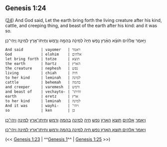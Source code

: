 ## Genesis 1:24

([24](http://biblehub.com/text/genesis/1-24.htm)) And God said, Let the earth bring forth the living creature after his kind, cattle, and creeping thing, and beast of the earth after his kind: and it was so.


וַיֹּ֣אמֶר אֱלֹהִ֗ים תֹּוצֵ֨א הָאָ֜רֶץ נֶ֤פֶשׁ חַיָּה֙ לְמִינָ֔הּ בְּהֵמָ֥ה וָרֶ֛מֶשׂ וְחַֽיְתֹו־אֶ֖רֶץ לְמִינָ֑הּ וַֽיְהִי־כֵֽן׃

	And said        | vayomer   | ויאמר
	God             | elohim    | אלהים
	let bring forth | totze     | תוצא
	the earth       | hartz     | הארץ
	the creature    | nephesh   | נפש
	living          | chiah     | חיה
	to her kind     | leminah   | למינה
	cattle          | behemah   | בהמה
	and creeper     | varemesh  | ורמש
	and beast of    | vechayto- | וחיתו־
	earth           | eretz     | ארץ
	to her kind     | leminah   | למינה
	And it was      | wayhi-    | ויהי־
	so              | ken       | כן

[ויאמר](/keys/VIAMR) [אלהים](/keys/ALHIM) [תוצא](/keys/ThVTzA) [הארץ](/keys/HARTz) [נפש](/keys/NPSh) [חיה](/keys/ChIH) [למינה](/keys/LMINH) [בהמה](/keys/BHMH) [ורמש](/keys/VRMSh) [וחיתו־ארץ](/keys/VChIThV-ARTz) [למינה](/keys/LMINH) [ויהי־כן](/keys/VIHI-KN)׃

[ויאמר אלהים תוצא הארץ נפש חיה למינה בהמה ורמש וחיתו־ארץ למינה ויהי־כן](/keys/VIAMR.ALHIM.ThVTzA.HARTz.NPSh.ChIH.LMINH.BHMH.VRMSh.VChIThV-ARTz.LMINH.VIHI-KN)׃

(<< [Genesis 1:23](/genesis/1/23) | ^^[Genesis 1](/genesis/1)^^ | [Genesis 1:25](/genesis/1/25) >>)
